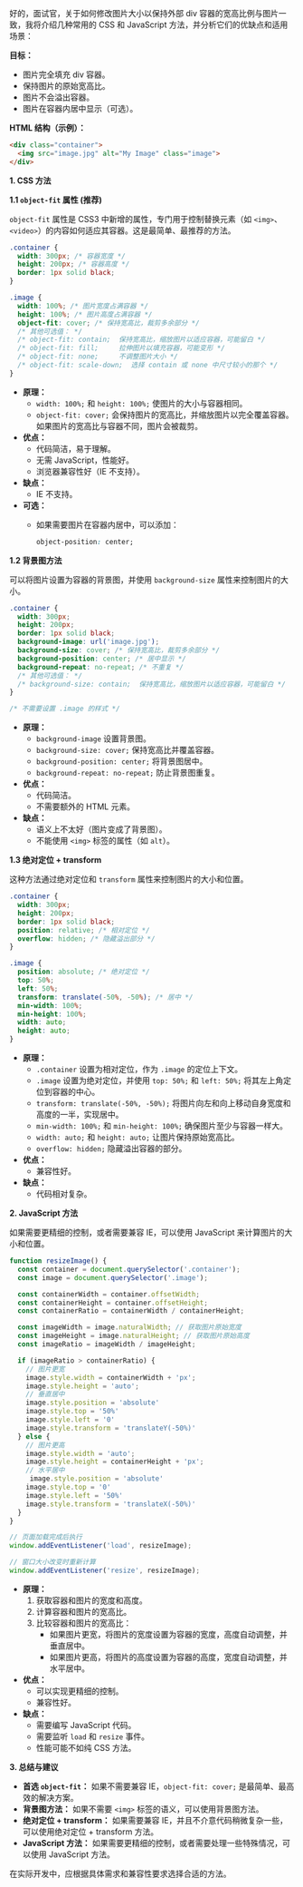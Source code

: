 好的，面试官，关于如何修改图片大小以保持外部 div 容器的宽高比例与图片一致，我将介绍几种常用的 CSS 和 JavaScript 方法，并分析它们的优缺点和适用场景：

**目标：**

*   图片完全填充 div 容器。
*   保持图片的原始宽高比。
*   图片不会溢出容器。
*   图片在容器内居中显示（可选）。

**HTML 结构（示例）：**

```html
<div class="container">
  <img src="image.jpg" alt="My Image" class="image">
</div>
```

**1. CSS 方法**

**1.1 `object-fit` 属性 (推荐)**

`object-fit` 属性是 CSS3 中新增的属性，专门用于控制替换元素（如 `<img>`、`<video>`）的内容如何适应其容器。这是最简单、最推荐的方法。

```css
.container {
  width: 300px; /* 容器宽度 */
  height: 200px; /* 容器高度 */
  border: 1px solid black;
}

.image {
  width: 100%; /* 图片宽度占满容器 */
  height: 100%; /* 图片高度占满容器 */
  object-fit: cover; /* 保持宽高比，裁剪多余部分 */
  /* 其他可选值： */
  /* object-fit: contain;  保持宽高比，缩放图片以适应容器，可能留白 */
  /* object-fit: fill;     拉伸图片以填充容器，可能变形 */
  /* object-fit: none;     不调整图片大小 */
  /* object-fit: scale-down;  选择 contain 或 none 中尺寸较小的那个 */
}
```

*   **原理：**
    *   `width: 100%;` 和 `height: 100%;` 使图片的大小与容器相同。
    *   `object-fit: cover;` 会保持图片的宽高比，并缩放图片以完全覆盖容器。如果图片的宽高比与容器不同，图片会被裁剪。
*   **优点：**
    *   代码简洁，易于理解。
    *   无需 JavaScript，性能好。
    *   浏览器兼容性好（IE 不支持）。
*   **缺点：**
    *   IE 不支持。
*   **可选：**
    *   如果需要图片在容器内居中，可以添加：

        ```css
        object-position: center;
        ```

**1.2 背景图方法**

可以将图片设置为容器的背景图，并使用 `background-size` 属性来控制图片的大小。

```css
.container {
  width: 300px;
  height: 200px;
  border: 1px solid black;
  background-image: url('image.jpg');
  background-size: cover; /* 保持宽高比，裁剪多余部分 */
  background-position: center; /* 居中显示 */
  background-repeat: no-repeat; /* 不重复 */
  /* 其他可选值： */
  /* background-size: contain;  保持宽高比，缩放图片以适应容器，可能留白 */
}

/* 不需要设置 .image 的样式 */
```

*   **原理：**
    *   `background-image` 设置背景图。
    *   `background-size: cover;` 保持宽高比并覆盖容器。
    *   `background-position: center;` 将背景图居中。
    *   `background-repeat: no-repeat;` 防止背景图重复。
*   **优点：**
    *   代码简洁。
    *   不需要额外的 HTML 元素。
*   **缺点：**
    *   语义上不太好（图片变成了背景图）。
    *   不能使用 `<img>` 标签的属性（如 `alt`）。

**1.3 绝对定位 + transform**

这种方法通过绝对定位和 `transform` 属性来控制图片的大小和位置。

```css
.container {
  width: 300px;
  height: 200px;
  border: 1px solid black;
  position: relative; /* 相对定位 */
  overflow: hidden; /* 隐藏溢出部分 */
}

.image {
  position: absolute; /* 绝对定位 */
  top: 50%;
  left: 50%;
  transform: translate(-50%, -50%); /* 居中 */
  min-width: 100%;
  min-height: 100%;
  width: auto;
  height: auto;
}
```

*   **原理：**
    *   `.container` 设置为相对定位，作为 `.image` 的定位上下文。
    *   `.image` 设置为绝对定位，并使用 `top: 50%;` 和 `left: 50%;` 将其左上角定位到容器的中心。
    *   `transform: translate(-50%, -50%);` 将图片向左和向上移动自身宽度和高度的一半，实现居中。
    *   `min-width: 100%;` 和 `min-height: 100%;` 确保图片至少与容器一样大。
    *   `width: auto;` 和 `height: auto;` 让图片保持原始宽高比。
    *   `overflow: hidden;` 隐藏溢出容器的部分。
*   **优点：**
    *   兼容性好。
*   **缺点：**
    *   代码相对复杂。

**2. JavaScript 方法**

如果需要更精细的控制，或者需要兼容 IE，可以使用 JavaScript 来计算图片的大小和位置。

```javascript
function resizeImage() {
  const container = document.querySelector('.container');
  const image = document.querySelector('.image');

  const containerWidth = container.offsetWidth;
  const containerHeight = container.offsetHeight;
  const containerRatio = containerWidth / containerHeight;

  const imageWidth = image.naturalWidth; // 获取图片原始宽度
  const imageHeight = image.naturalHeight; // 获取图片原始高度
  const imageRatio = imageWidth / imageHeight;

  if (imageRatio > containerRatio) {
    // 图片更宽
    image.style.width = containerWidth + 'px';
    image.style.height = 'auto';
    // 垂直居中
    image.style.position = 'absolute'
    image.style.top = '50%'
    image.style.left = '0'
    image.style.transform = 'translateY(-50%)'
  } else {
    // 图片更高
    image.style.width = 'auto';
    image.style.height = containerHeight + 'px';
    // 水平居中
     image.style.position = 'absolute'
    image.style.top = '0'
    image.style.left = '50%'
    image.style.transform = 'translateX(-50%)'
  }
}

// 页面加载完成后执行
window.addEventListener('load', resizeImage);

// 窗口大小改变时重新计算
window.addEventListener('resize', resizeImage);
```

*   **原理：**
    1.  获取容器和图片的宽度和高度。
    2.  计算容器和图片的宽高比。
    3.  比较容器和图片的宽高比：
        *   如果图片更宽，将图片的宽度设置为容器的宽度，高度自动调整，并垂直居中。
        *   如果图片更高，将图片的高度设置为容器的高度，宽度自动调整，并水平居中。
*   **优点：**
    *   可以实现更精细的控制。
    *   兼容性好。
*   **缺点：**
    *   需要编写 JavaScript 代码。
    *   需要监听 `load` 和 `resize` 事件。
    *   性能可能不如纯 CSS 方法。

**3. 总结与建议**

*   **首选 `object-fit`：** 如果不需要兼容 IE，`object-fit: cover;` 是最简单、最高效的解决方案。
*   **背景图方法：** 如果不需要 `<img>` 标签的语义，可以使用背景图方法。
*   **绝对定位 + transform：** 如果需要兼容 IE，并且不介意代码稍微复杂一些，可以使用绝对定位 + transform 方法。
*   **JavaScript 方法：** 如果需要更精细的控制，或者需要处理一些特殊情况，可以使用 JavaScript 方法。

在实际开发中，应根据具体需求和兼容性要求选择合适的方法。
